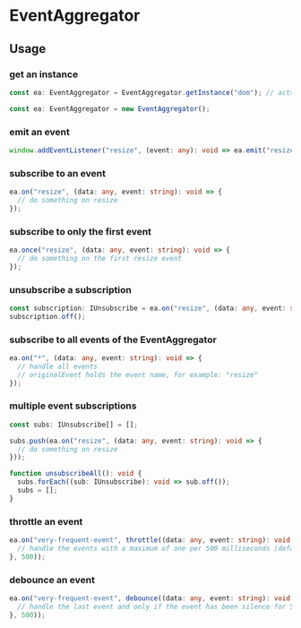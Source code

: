 # EventAggregator

## Usage

### get an instance
```typescript
const ea: EventAggregator = EventAggregator.getInstance("dom"); // acts like a Singleton

const ea: EventAggregator = new EventAggregator();
```

### emit an event
```typescript
window.addEventListener("resize", (event: any): void => ea.emit("resize", event));
```

### subscribe to an event
```typescript
ea.on("resize", (data: any, event: string): void => {
  // do something on resize
});
```

### subscribe to only the first event
```typescript
ea.once("resize", (data: any, event: string): void => {
  // do something on the first resize event
});
```

### unsubscribe a subscription
```typescript
const subscription: IUnsubscribe = ea.on("resize", (data: any, event: string): void => {...});
subscription.off();
```

### subscribe to all events of the EventAggregator
```typescript
ea.on("*", (data: any, event: string): void => {
  // handle all events
  // originalEvent holds the event name, for example: "resize"
});
```

### multiple event subscriptions
```typescript
const subs: IUnsubscribe[] = [];

subs.push(ea.on("resize", (data: any, event: string): void => {
  // do something on resize
}));

function unsubscribeAll(): void {
  subs.forEach((sub: IUnsubscribe): void => sub.off());
  subs = [];
}
```

### throttle an event
```typescript
ea.on("very-frequent-event", throttle((data: any, event: string): void => {
  // handle the events with a maximum of one per 500 milliseconds (default threshhold is 100 milliseconds)
}, 500));
```

### debounce an event
```typescript
ea.on("very-frequent-event", debounce((data: any, event: string): void => {
  // handle the last event and only if the event has been silence for 500 milliseconds (default threshhold is 100 milliseconds)
}, 500));
```